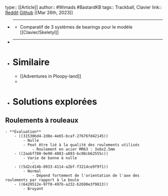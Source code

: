 type:: [[Article]]
author:: #Wimads #BastardKB 
tags:: Trackball, Clavier
link:: [Reddit](https://www.reddit.com/r/ErgoMechKeyboards/comments/yyu4ra/trackball_bearings_a_comparison_of_cheap_rollers/) [Github](https://github.com/Wimads/Trackball-mousekeys-add-on-for-Skeletyl)
[[Mar 26th, 2023]]

- ***
	- Comparatif de 3 systèmes de bearings pour le modèle [[Clavier/Skeletyl]]
- ***
- # Similaire
	- [[Adventures in Ploopy-land]]
	-
- # Solutions explorées
## Roulements à rouleaux
	- **Évaluation**
		- ((31530bd4-2d8e-4e65-bcaf-27676fd42145))
			- Nulle
			- Peut être lié à la qualité des roulements utilisés
				- Roulement en acier MR63 : 3x6x2.5mm
		- ((2aabf780-9e90-4083-a893-bc08cb62555c))
			- Varie de bonne à nulle
				-
		- ((5d2cd14b-8933-4114-a2bf-f3214ce9f9f1))
			- Normal
				- Dépend fortement de l'orientation de l'axe des roulements par rapport à la boule
		- ((6420512e-97f0-497b-a232-b2690e3f9813))
			- Bruyant